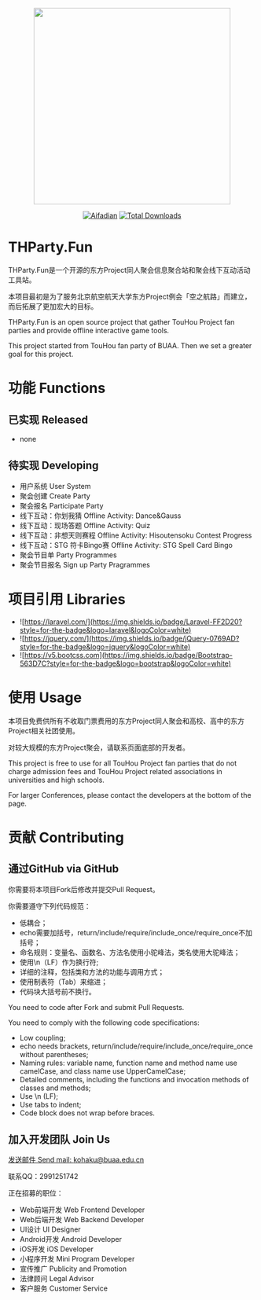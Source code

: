 <p align="center"><a href="https://laravel.com" target="_blank"><img src="https://img1.imgtp.com/2023/02/18/2UGtPhVj.png" width="400"></a></p>

<p align="center">
<a href="https://afdian.net/a/NebulaShrine"><img src="https://afdian.moeci.com/60660cbcae0f11edbdd552540025c377/dgr5W9yuYHfNjJE6VUe8PaFXmhqGvbkR/badge.svg" alt="Aifadian"></a>
<a href="https://packagist.org/packages/laravel/framework"><img src="https://img.shields.io/github/license/KohakuCao/THParty.svg" alt="Total Downloads"></a>
</p>

# THParty.Fun

THParty.Fun是一个开源的东方Project同人聚会信息聚合站和聚会线下互动活动工具站。

本项目最初是为了服务北京航空航天大学东方Project例会「空之航路」而建立，而后拓展了更加宏大的目标。

THParty.Fun is an open source project that gather TouHou Project fan parties and provide offline interactive game tools.

This project started from TouHou fan party of BUAA. Then we set a greater goal for this project.

# 功能 Functions

## 已实现 Released

- none

## 待实现 Developing

- 用户系统 User System
- 聚会创建 Create Party
- 聚会报名 Participate Party
- 线下互动：你划我猜 Offline Activity: Dance&Gauss
- 线下互动：现场答题 Offline Activity: Quiz
- 线下互动：非想天则赛程 Offline Activity: Hisoutensoku Contest Progress
- 线下互动：STG 符卡Bingo赛 Offline Activity: STG Spell Card Bingo
- 聚会节目单 Party Programmes
- 聚会节目报名 Sign up Party Pragrammes

# 项目引用 Libraries

- ![https://laravel.com/](https://img.shields.io/badge/Laravel-FF2D20?style=for-the-badge&logo=laravel&logoColor=white)
- ![https://jquery.com/](https://img.shields.io/badge/jQuery-0769AD?style=for-the-badge&logo=jquery&logoColor=white)
- ![https://v5.bootcss.com](https://img.shields.io/badge/Bootstrap-563D7C?style=for-the-badge&logo=bootstrap&logoColor=white)

# 使用 Usage

本项目免费供所有不收取门票费用的东方Project同人聚会和高校、高中的东方Project相关社团使用。

对较大规模的东方Project聚会，请联系页面底部的开发者。

This project is free to use for all TouHou Project fan parties that do not charge admission fees and TouHou Project related associations in universities and high schools.

For larger Conferences, please contact the developers at the bottom of the page.

# 贡献 Contributing

## 通过GitHub via GitHub

你需要将本项目Fork后修改并提交Pull Request。

你需要遵守下列代码规范：

- 低耦合；
- echo需要加括号，return/include/require/include_once/require_once不加括号；
- 命名规则：变量名、函数名、方法名使用小驼峰法，类名使用大驼峰法；
- 使用\n（LF）作为换行符;
- 详细的注释，包括类和方法的功能与调用方式；
- 使用制表符（Tab）来缩进；
- 代码块大括号前不换行。

You need to code after Fork and submit Pull Requests.

You need to comply with the following code specifications:

- Low coupling;
- echo needs brackets, return/include/require/include_once/require_once without parentheses;
- Naming rules: variable name, function name and method name use camelCase, and class name use UpperCamelCase;
- Detailed comments, including the functions and invocation methods of classes and methods;
- Use \n (LF);
- Use tabs to indent;
- Code block does not wrap before braces.

## 加入开发团队 Join Us

[发送邮件 Send mail: kohaku@buaa.edu.cn](mailto:kohaku@buaa.edu.cn?subject=申请加入THParty.Fun开发团队)

联系QQ：2991251742

正在招募的职位：

- Web前端开发 Web Frontend Developer
- Web后端开发 Web Backend Developer
- UI设计 UI Designer
- Android开发 Android Developer
- iOS开发 iOS Developer
- 小程序开发 Mini Program Developer
- 宣传推广 Publicity and Promotion
- 法律顾问 Legal Advisor
- 客户服务 Customer Service

